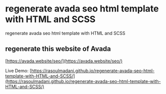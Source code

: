 # regenerate avada seo html template with HTML and SCSS
 regenerate avada seo html template with HTML and SCSS
## regenerate this website of Avada
 [https://avada.website/seo/](https://avada.website/seo/)

 Live Demo:
 [https://rasoulmadani.github.io/regenerate-avada-seo-html-template-with-HTML-and-SCSS/](https://rasoulmadani.github.io/regenerate-avada-seo-html-template-with-HTML-and-SCSS/)
